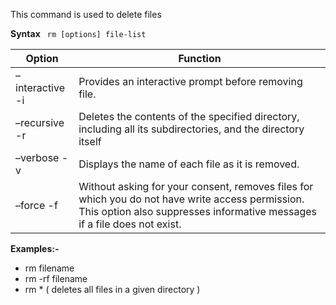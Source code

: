 This command is used to delete files 

**Syntax** 
` rm [options] file-list`


Option	| Function
--------|----------
–interactive -i	| Provides an interactive prompt before removing file.
–recursive -r	| Deletes the contents of the specified directory, including all its subdirectories, and the directory itself
–verbose -v	| Displays the name of each file as it is removed.
–force -f	| Without asking for your consent, removes files for which you do not have write access permission. This option also suppresses informative messages if a file does not exist.

**Examples:-** 
- rm filename 
- rm -rf filename
- rm * ( deletes all files in a given directory )